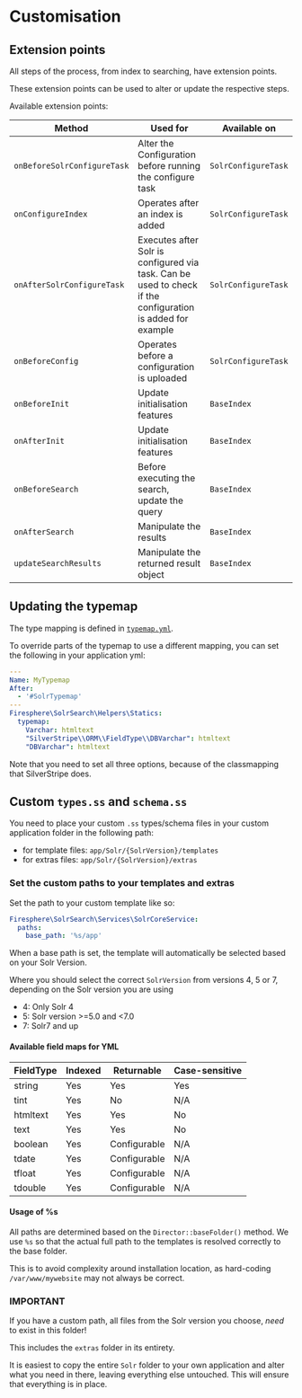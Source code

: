 # Customisation

## Extension points

All steps of the process, from index to searching, have extension points.

These extension points can be used to alter or update the respective steps.

Available extension points:

| Method | Used for | Available on |
| ------ | -------- | ------------ |
| `onBeforeSolrConfigureTask` | Alter the Configuration before running the configure task | `SolrConfigureTask` |
| `onConfigureIndex` | Operates after an index is added | `SolrConfigureTask` |
| `onAfterSolrConfigureTask` | Executes after Solr is configured via task. Can be used to check if the configuration is added for example | `SolrConfigureTask` |
| `onBeforeConfig` | Operates before a configuration is uploaded | `SolrConfigureTask` |
| `onBeforeInit` | Update initialisation features | `BaseIndex` |
| `onAfterInit` | Update initialisation features | `BaseIndex` |
| `onBeforeSearch` | Before executing the search, update the query | `BaseIndex` |
| `onAfterSearch` | Manipulate the results | `BaseIndex` |
| `updateSearchResults` | Manipulate the returned result object | `BaseIndex` |

## Updating the typemap

The type mapping is defined in [`typemap.yml`](../_config/typemap.yml).

To override parts of the typemap to use a different mapping, you can set the following in your application
yml:

```yaml
---
Name: MyTypemap
After:
  - '#SolrTypemap'
---
Firesphere\SolrSearch\Helpers\Statics:
  typemap:
    Varchar: htmltext
    "SilverStripe\\ORM\\FieldType\\DBVarchar": htmltext
    "DBVarchar": htmltext
```

Note that you need to set all three options, because of the classmapping that SilverStripe does.

## Custom `types.ss` and `schema.ss`

You need to place your custom `.ss` types/schema files in your custom application folder in the following path:

- for template files: `app/Solr/{SolrVersion}/templates`
- for extras files: `app/Solr/{SolrVersion}/extras`

### Set the custom paths to your templates and extras

Set the path to your custom template like so:
```yaml
Firesphere\SolrSearch\Services\SolrCoreService:
  paths:
    base_path: '%s/app'
```

When a base path is set, the template will automatically be selected based on your Solr Version.

Where you should select the correct `SolrVersion` from versions 4, 5 or 7, depending on the Solr version
you are using
- 4: Only Solr 4
- 5: Solr version >=5.0 and <7.0
- 7: Solr7 and up

#### Available field maps for YML

| FieldType | Indexed | Returnable | Case-sensitive |
| --------- | ------- | ---------- | -------------- |
| string | Yes | Yes | Yes |
| tint | Yes | No | N/A |
| htmltext | Yes | Yes | No |
| text | Yes | Yes | No |
| boolean | Yes | Configurable | N/A |
| tdate | Yes | Configurable | N/A |
| tfloat | Yes | Configurable | N/A |
| tdouble | Yes | Configurable | N/A |
 

#### Usage of %s

All paths are determined based on the `Director::baseFolder()` method. We use `%s`
so that the actual full path to the templates is resolved correctly to the base folder.

This is to avoid complexity around installation location, as hard-coding `/var/www/mywebsite` may not always
be correct.

### IMPORTANT

If you have a custom path, all files from the Solr version you choose, _need_ to exist in this folder!

This includes the `extras` folder in its entirety.

It is easiest to copy the entire `Solr` folder to your own application and alter what you need in there, leaving
everything else untouched. This will ensure that everything is in place.
